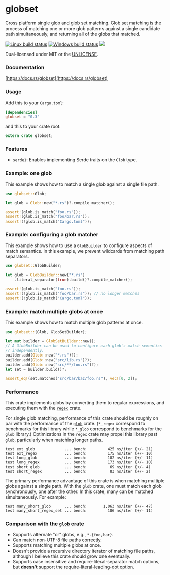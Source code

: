globset
=======
Cross platform single glob and glob set matching. Glob set matching is the
process of matching one or more glob patterns against a single candidate path
simultaneously, and returning all of the globs that matched.

[![Linux build status](https://api.travis-ci.org/BurntSushi/ripgrep.svg)](https://travis-ci.org/BurntSushi/ripgrep)
[![Windows build status](https://ci.appveyor.com/api/projects/status/github/BurntSushi/ripgrep?svg=true)](https://ci.appveyor.com/project/BurntSushi/ripgrep)
[![](https://img.shields.io/crates/v/globset.svg)](https://crates.io/crates/globset)

Dual-licensed under MIT or the [UNLICENSE](https://unlicense.org/).

### Documentation

[https://docs.rs/globset](https://docs.rs/globset)

### Usage

Add this to your `Cargo.toml`:

```toml
[dependencies]
globset = "0.3"
```

and this to your crate root:

```rust
extern crate globset;
```

### Features

* `serde1`: Enables implementing Serde traits on the `Glob` type.

### Example: one glob

This example shows how to match a single glob against a single file path.

```rust
use globset::Glob;

let glob = Glob::new("*.rs")?.compile_matcher();

assert!(glob.is_match("foo.rs"));
assert!(glob.is_match("foo/bar.rs"));
assert!(!glob.is_match("Cargo.toml"));
```

### Example: configuring a glob matcher

This example shows how to use a `GlobBuilder` to configure aspects of match
semantics. In this example, we prevent wildcards from matching path separators.

```rust
use globset::GlobBuilder;

let glob = GlobBuilder::new("*.rs")
    .literal_separator(true).build()?.compile_matcher();

assert!(glob.is_match("foo.rs"));
assert!(!glob.is_match("foo/bar.rs")); // no longer matches
assert!(!glob.is_match("Cargo.toml"));
```

### Example: match multiple globs at once

This example shows how to match multiple glob patterns at once.

```rust
use globset::{Glob, GlobSetBuilder};

let mut builder = GlobSetBuilder::new();
// A GlobBuilder can be used to configure each glob's match semantics
// independently.
builder.add(Glob::new("*.rs")?);
builder.add(Glob::new("src/lib.rs")?);
builder.add(Glob::new("src/**/foo.rs")?);
let set = builder.build()?;

assert_eq!(set.matches("src/bar/baz/foo.rs"), vec![0, 2]);
```

### Performance

This crate implements globs by converting them to regular expressions, and
executing them with the
[`regex`](https://github.com/rust-lang-nursery/regex)
crate.

For single glob matching, performance of this crate should be roughly on par
with the performance of the
[`glob`](https://github.com/rust-lang-nursery/glob)
crate. (`*_regex` correspond to benchmarks for this library while `*_glob`
correspond to benchmarks for the `glob` library.)
Optimizations in the `regex` crate may propel this library past `glob`,
particularly when matching longer paths.

```
test ext_glob             ... bench:         425 ns/iter (+/- 21)
test ext_regex            ... bench:         175 ns/iter (+/- 10)
test long_glob            ... bench:         182 ns/iter (+/- 11)
test long_regex           ... bench:         173 ns/iter (+/- 10)
test short_glob           ... bench:          69 ns/iter (+/- 4)
test short_regex          ... bench:          83 ns/iter (+/- 2)
```

The primary performance advantage of this crate is when matching multiple
globs against a single path. With the `glob` crate, one must match each glob
synchronously, one after the other. In this crate, many can be matched
simultaneously. For example:

```
test many_short_glob      ... bench:       1,063 ns/iter (+/- 47)
test many_short_regex_set ... bench:         186 ns/iter (+/- 11)
```

### Comparison with the [`glob`](https://github.com/rust-lang-nursery/glob) crate

* Supports alternate "or" globs, e.g., `*.{foo,bar}`.
* Can match non-UTF-8 file paths correctly.
* Supports matching multiple globs at once.
* Doesn't provide a recursive directory iterator of matching file paths,
  although I believe this crate should grow one eventually.
* Supports case insensitive and require-literal-separator match options, but
  **doesn't** support the require-literal-leading-dot option.
